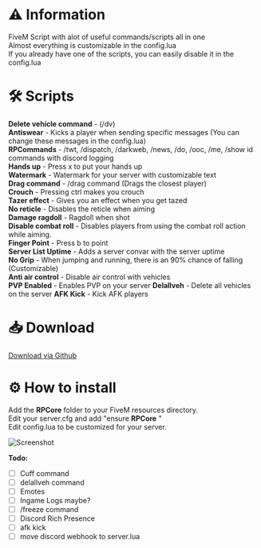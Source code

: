 # :warning: Information
FiveM Script with alot of useful commands/scripts all in one\
Almost everything is customizable in the config.lua\
If you already have one of the scripts, you can easily disable it in the config.lua

# :hammer_and_wrench: Scripts
**Delete vehicle command** - (/dv)\
**Antiswear** - Kicks a player when sending specific messages (You can change these messages in the config.lua)\
**RPCommands** - /twt, /dispatch, /darkweb, /news, /do, /ooc, /me, /show id commands with discord logging\
**Hands up** - Press x to put your hands up\
**Watermark** - Watermark for your server with customizable text\
**Drag command** - /drag command (Drags the closest player)\
**Crouch** - Pressing ctrl makes you crouch\
**Tazer effect** - Gives you an effect when you get tazed\
**No reticle** - Disables the reticle when aiming\
**Damage ragdoll** - Ragdoll when shot\
**Disable combat roll** - Disables players from using the combat roll action while aiming.\
**Finger Point** - Press b to point\
**Server List Uptime** - Adds a server convar with the server uptime\
**No Grip** - When jumping and running, there is an 90% chance of falling (Customizable)\
**Anti air control** - Disable air control with vehicles\
**PVP Enabled** - Enables PVP on your server
**Delallveh** - Delete all vehicles on the server
**AFK Kick** - Kick AFK players

# :inbox_tray: Download
[Download via Github](https://github.com/Swqppingg/RPCore)


# :gear:  How to install
Add the **RPCore** folder to your FiveM resources directory.\
Edit your server.cfg and add "ensure **RPCore** "\
Edit config.lua to be customized for your server.





![Screenshot](https://i.imgur.com/GU3LSL2.png)



**Todo:**
- [ ] Cuff command
- [ ] delallveh command
- [ ] Emotes
- [ ] Ingame Logs maybe?
- [ ] /freeze command
- [ ] Discord Rich Presence
- [ ] afk kick
- [ ] move discord webhook to server.lua
